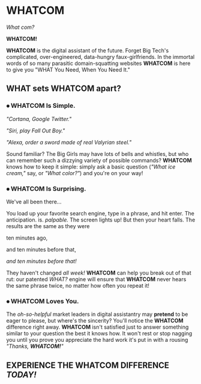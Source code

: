 # WHATCOM


*What com?*

**WHATCOM!**


**WHATCOM** is the digital assistant of the future. Forget Big Tech's complicated, over-engineered, data-hungry faux-girlfriends. In the immortal words of so many parasitic domain-squatting websites **WHATCOM** is here to give you "WHAT You Need, When You Need It."


## WHAT sets **WHATCOM** apart?


### ⦁	WHATCOM Is Simple.

*"Cortana, Google Twitter."* 

*"Siri, play Fall Out Boy."* 

*"Alexa, order a sword made of real Valyrian steel."* 

Sound familiar? The Big Girls may have lots of bells and whistles, but who can remember such a dizzying variety of possible commands? **WHATCOM** knows how to keep it simple: simply ask a basic question (*"What ice cream,"* say, or *"What color?"*) and you're on your way!


### ⦁	WHATCOM Is Surprising.

We've all been there... 

You load up your favorite search engine, type in a phrase, and hit enter. The anticipation. is. *palpable.* The screen lights up! But then your heart falls. The results are the same as they were

ten minutes ago,

and ten minutes before that,

*and ten minutes before that!*

They haven't changed *all week!* **WHATCOM** can help you break out of that rut: our patented *WHAT?* engine will ensure that **WHATCOM** never hears the same phrase twice, no matter how often you repeat it!


### ⦁	WHATCOM Loves You.

The *oh-so-helpful* market leaders in digital assistantry may **pretend** to be eager to please, but where's the sincerity? You'll notice the **WHATCOM** difference right away. **WHATCOM** isn't satisfied just to answer something similar to your question the best it knows how. It won't rest or stop nagging you until you prove you appreciate the hard work it's put in with a rousing *"Thanks, **WHATCOM!**"*


## EXPERIENCE THE **WHATCOM** DIFFERENCE *TODAY!*
